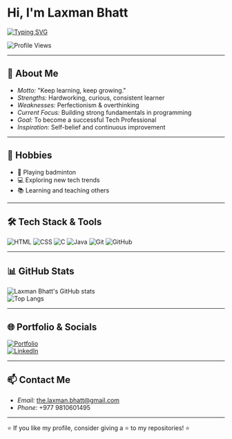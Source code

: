 <!-- Typing Animation -->
# Hi, I'm Laxman Bhatt

[![Typing SVG](https://readme-typing-svg.demolab.com?font=Fira+Code&size=24&duration=2500&pause=1000&color=007BFF&width=600&lines=Aspiring+Software+Developer;Tech+Learner;Code+Explorer)](https://git.io/typing-svg)


<!-- Profile Views -->
![Profile Views](https://komarev.com/ghpvc/?username=Laxman-Bhatt08&label=Profile%20Views&color=007BFF&style=flat)

---

## 🌟 About Me  
- *Motto:* "Keep learning, keep growing."  
- *Strengths:* Hardworking, curious, consistent learner  
- *Weaknesses:* Perfectionism & overthinking  
- *Current Focus:* Building strong fundamentals in programming  
- *Goal:* To become a successful Tech Professional  
- *Inspiration:* Self-belief and continuous improvement  

---

## 👀 Hobbies  
- 🏸 Playing badminton  
- 💻 Exploring new tech trends  
- 📚 Learning and teaching others  

---

## 🛠 Tech Stack & Tools  
![HTML](https://img.shields.io/badge/HTML5-E34F26?style=for-the-badge&logo=html5&logoColor=white)
![CSS](https://img.shields.io/badge/CSS3-1572B6?style=for-the-badge&logo=css3&logoColor=white)
![C](https://img.shields.io/badge/C%20Language-A8B9CC?style=for-the-badge&logo=c&logoColor=black)
![Java](https://img.shields.io/badge/Java-ED8B00?style=for-the-badge&logo=openjdk&logoColor=white)
![Git](https://img.shields.io/badge/Git-F05032?style=for-the-badge&logo=git&logoColor=white)
![GitHub](https://img.shields.io/badge/GitHub-100000?style=for-the-badge&logo=github&logoColor=white)

---

## 📊 GitHub Stats  
![Laxman Bhatt's GitHub stats](https://github-readme-stats.vercel.app/api?username=Laxman-Bhatt08&show_icons=true&theme=tokyonight&custom_title=Laxman%20Bhatt's%20GitHub%20Stats)  
![Top Langs](https://github-readme-stats.vercel.app/api/top-langs/?username=Laxman-Bhatt08&layout=compact&theme=tokyonight)

---

## 🌐 Portfolio & Socials  
[![Portfolio](https://img.shields.io/badge/Visit%20My%20Portfolio-007BFF?style=for-the-badge&logo=vercel&logoColor=white)](https://the-laxman-bhatt.vercel.app/)  
[![LinkedIn](https://img.shields.io/badge/LinkedIn-0A66C2?style=for-the-badge&logo=linkedin&logoColor=white)](https://www.linkedin.com/in/laxman-bhatt08/)

---

## 📫 Contact Me  
- *Email:* [the.laxman.bhatt@gmail.com](mailto:the.laxman.bhatt@gmail.com)  
- *Phone:* +977 9810601495  

---

⭐ If you like my profile, consider giving a ⭐ to my repositories! ⭐
